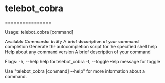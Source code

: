 # telebot_cobra

================

Usage:
  telebot_cobra [command]

Available Commands:
  botify      A brief description of your command
  completion  Generate the autocompletion script for the specified shell
  help        Help about any command
  version     A brief description of your command

Flags:
  -h, --help     help for telebot_cobra
  -t, --toggle   Help message for toggle

Use "telebot_cobra [command] --help" for more information about a command.